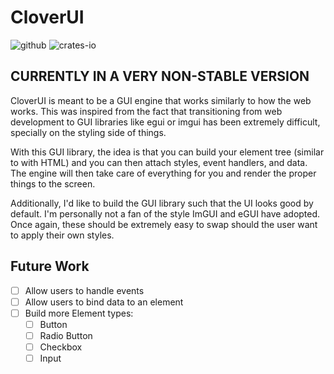 # CloverUI
![github](https://img.shields.io/badge/github-8da0cb?style=for-the-badge&labelColor=555555&logo=github)
![crates-io](https://img.shields.io/badge/crates.io-fc8d62?style=for-the-badge&labelColor=555555&logo=rust)

## CURRENTLY IN A VERY NON-STABLE VERSION

CloverUI is meant to be a GUI engine that works similarly to how the web works. This was inspired from the fact that transitioning from web development to GUI libraries like egui or imgui has been extremely difficult, specially on the styling side of things.

With this GUI library, the idea is that you can build your element tree (similar to with HTML) and you can then attach styles, event handlers, and data. The engine will then take care of everything for you and render the proper things to the screen.

Additionally, I'd like to build the GUI library such that the UI looks good by default. I'm personally not a fan of the style ImGUI and eGUI have adopted. Once again, these should be extremely easy to swap should the user want to apply their own styles.

## Future Work
- [ ] Allow users to handle events
- [ ] Allow users to bind data to an element
- [ ] Build more Element types:
  - [ ] Button
  - [ ] Radio Button
  - [ ] Checkbox
  - [ ] Input
